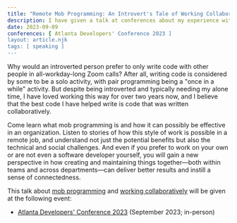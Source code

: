 ```yaml
---
title: "Remote Mob Programming: An Introvert's Tale of Working Collaboratively"
description: I have given a talk at conferences about my experience with remote mob programming and how I prefer it despite identifying as an introvert.
date: 2023-09-09
conferences: [ Atlanta Developers' Conference 2023 ]
layout: article.njk
tags: [ speaking ]
---
```

Why would an introverted person prefer to only write code with other people in all-workday-long Zoom calls? After all, writing code is considered by some to be a solo activity, with pair programming being a "once in a while" activity. But despite being introverted and typically needing my alone time, I have loved working this way for over two years now, and I believe that the best code I have helped write is code that was written collaboratively.

Come learn what mob programming is and how it can possibly be effective in an organization. Listen to stories of how this style of work is possible in a remote job, and understand not just the potential benefits but also the technical and social challenges. And even if you prefer to work on your own or are not even a software developer yourself, you will gain a new perspective in how creating and maintaining things together—both within teams and across departments—can deliver better results and instill a sense of connectedness.

This talk about [mob programming](/mob-programming) and [working collaboratively](/working-collaboratively) will be given at the following event:

- [Atlanta Developers' Conference 2023](https://www.atldevcon.com/speakers) (September 2023; in-person)